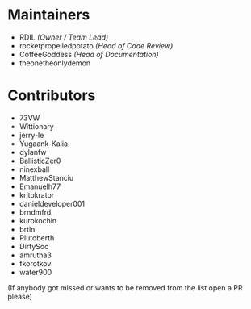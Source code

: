 # Maintainers

- RDIL *(Owner / Team Lead)*
- rocketpropelledpotato *(Head of Code Review)*
- CoffeeGoddess *(Head of Documentation)*
- theonetheonlydemon

# Contributors

- 73VW
- Wittionary
- jerry-le
- Yugaank-Kalia
- dylanfw
- BallisticZer0
- ninexball
- MatthewStanciu
- Emanuelh77
- kritokrator
- danieldeveloper001
- brndmfrd
- kurokochin
- brtln
- Plutoberth
- DirtySoc
- amrutha3
- fkorotkov
- water900

(If anybody got missed or wants to be removed from the list open a PR please)
